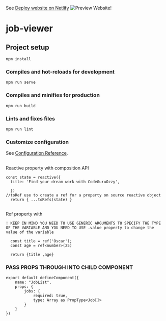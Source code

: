 See [Deploy website on Netlify](https://fanciful-chimera-360946.netlify.app/)
![Preview Website!](https://fanciful-chimera-360946.netlify.app/)
# job-viewer

## Project setup
```
npm install
```

### Compiles and hot-reloads for development
```
npm run serve
```

### Compiles and minifies for production
```
npm run build
```

### Lints and fixes files
```
npm run lint
```

### Customize configuration
See [Configuration Reference](https://cli.vuejs.org/config/).

##
Reactive property with composition API
```
const state = reactive({
  title: 'Find your dream work with CodeGuruOzzy',

  })
//toRef use to create a ref for a property on source reactive object
  return { ...toRefs(state) }
```

## 
Ref property with 
```
! KEEP IN MIND YOU NEED TO USE GENERIC ARGUMENTS TO SPECIFY THE TYPE OF THE VARIABLE AND YOU NEED TO USE .value property to change the value of the variable 

  const title = ref('Oscar');
  const age = ref<number>(25)

  return {title ,age}
```
### PASS PROPS THROUGH INTO CHILD COMPONENT
```
export default defineComponent({
    name: "JobList",
    props: {
        jobs: {
            required: true,
            type: Array as PropType<Job[]>
        }
    }
})
```
